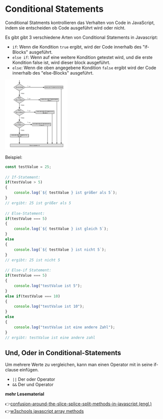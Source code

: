 # Conditional Statements
Conditional Statments kontrollieren das Verhalten von Code in JavaScript, indem sie entscheiden ob Code ausgeführt wird oder nicht.

Es gibt gibt 3 verschiedene Arten von Conditional Statements in Javascript:

- `if`: Wenn die Kondition `true` ergibt, wird der Code innerhalb des "if-Blocks" ausgeführt.
- `else if`: Wenn auf eine weitere Kondition getestet wird, und die erste Kondition false ist, wird dieser block ausgeführt.
- `else`: Wenn die oben angegebene Kondition `false` ergibt wird der Code innerhalb des "else-Blocks" ausgeführt.

<img src="if_else_syntax.png" alt="align-items" width="40%">

Beispiel:

```js
const testValue = 25;

// If-Statement:
if(testValue > 5)
{
    console.log(`${ testValue } ist größer als 5`);
}
// ergibt: 25 ist größer als 5

// Else-Statement:
if(testValue === 5)
{
    console.log(`${ testValue } ist gleich 5`);
}
else
{
    console.log(`${ testValue } ist nicht 5`);
}
// ergibt: 25 ist nicht 5

// Else-if Statement:
if(testValue === 5)
{
    console.log("testValue ist 5");
}
else if(testValue === 10)
{
    console.log("testValue ist 10");
}
else
{
    console.log("testValue ist eine andere Zahl");
}
// ergibt: testValue ist eine andere zahl
```

## Und, Oder in Conditional-Statements

Um mehrere Werte zu vergleichen, kann man einen Operator mit in seine if-clause einfügen.
- `||` Der oder Operator
- `&&` Der und Operator


**mehr Lesematerial**

:point_right:[confusion-around-the-slice-splice-split-methods-in-javascript (engl.)](https://www.freecodecamp.org/news/lets-clear-up-the-confusion-around-the-slice-splice-split-methods-in-javascript-8ba3266c29ae/)\
:point_right:[w3schools javascript array methods](https://www.w3schools.com/js/js_array_methods.asp)